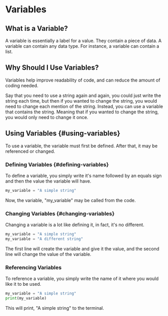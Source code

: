 # Variables

## What is a Variable?

A variable is essentially a label for a value. They contain a piece of data. A variable can contain any data type. For instance, a variable can contain a list.

## Why Should I Use Variables?

Variables help improve readability of code, and can reduce the amount of coding needed.

Say that you need to use a string again and again, you could just write the string each time, but then if you wanted to change the string, you would need to change each mention of the string. Instead, you can use a variable that contains the string. Meaning that if you wanted to change the string, you would only need to change it once.

## Using Variables {#using-variables}

To use a variable, the variable must first be defined. After that, it may be referenced or changed.

### Defining Variables {#defining-variables}

To define a variable, you simply write it's name followed by an equals sign and then the value the variable will have.

```python
my_variable = "A simple string"
```

Now, the variable, "my\_variable" may be called from the code.

### Changing Variables {#changing-variables}

Changing a variable is a lot like defining it, in fact, it's no different.

```python
my_variable = "A simple string"
my_variable = "A different string"
```

The first line will create the variable and give it the value, and the second line will change the value of the variable.

### Referencing Variables

To reference a variable, you simply write the name of it where you would like it to be used.

```python
my_variable = "A simple string"
print(my_variable)
```

This will print, "A simple string" to the terminal.

